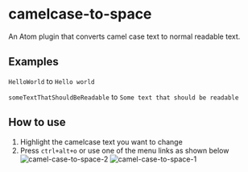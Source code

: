 # camelcase-to-space
An Atom plugin that converts camel case text to normal readable text.

## Examples
`HelloWorld` to `Hello world`

`someTextThatShouldBeReadable` to `Some text that should be readable`

## How to use
1. Highlight the camelcase text you want to change
2. Press `ctrl+alt+o` or use one of the menu links as shown below
![camel-case-to-space-2](https://user-images.githubusercontent.com/1107248/43578256-81597d74-964e-11e8-9a52-bbe0c40719d5.jpg)
![camel-case-to-space-1](https://user-images.githubusercontent.com/1107248/43578257-817319aa-964e-11e8-8c99-dc10523e93a4.jpg)
